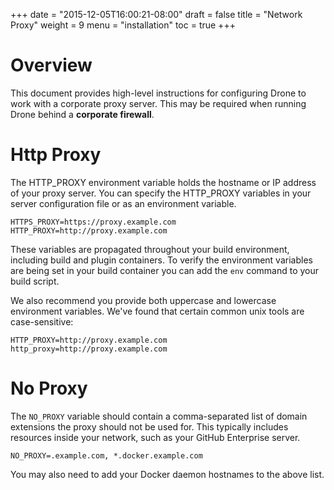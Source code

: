 +++
date = "2015-12-05T16:00:21-08:00"
draft = false
title = "Network Proxy"
weight = 9
menu = "installation"
toc = true
+++

# Overview

This document provides high-level instructions for configuring Drone to work with a corporate proxy server. This may be required when running Drone behind a **corporate firewall**.

# Http Proxy

The HTTP_PROXY environment variable holds the hostname or IP address of your proxy server. You can specify the HTTP_PROXY variables in your server configuration file or as an environment variable.

```
HTTPS_PROXY=https://proxy.example.com
HTTP_PROXY=http://proxy.example.com
```

These variables are propagated throughout your build environment, including build and plugin containers. To verify the environment variables are being set in your build container you can add the `env` command to your build script.

We also recommend you provide both uppercase and lowercase environment variables. We've found that certain common unix tools are case-sensitive:

```
HTTP_PROXY=http://proxy.example.com
http_proxy=http://proxy.example.com
```

# No Proxy

The `NO_PROXY` variable should contain a comma-separated list of domain extensions the proxy should not be used for. This typically includes resources inside your network, such as your GitHub Enterprise server.

```
NO_PROXY=.example.com, *.docker.example.com
```

You may also need to add your Docker daemon hostnames to the above list.
